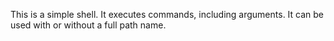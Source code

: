 This is a simple shell. It executes commands, including arguments. It can be used with or without a full path name.

